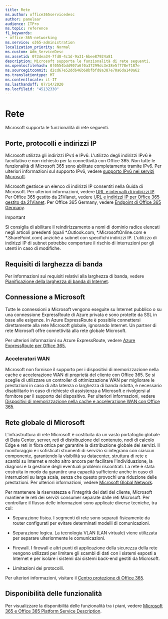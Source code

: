 ```yaml
---
title: Rete
ms.author: office365servicedesc
author: pamelaar
audience: ITPro
ms.topic: reference
f1_keywords:
- office-365-networking
ms.service: o365-administration
localization_priority: Normal
ms.custom: Adm_ServiceDesc
ms.assetid: 073dea34-7fd8-4c1d-9a31-6bee87924a81
description: Microsoft supporta le funzionalità di rete seguenti.
ms.openlocfilehash: 0f0554bdd907a6f0a37299dc3e38e5f778e7187e
ms.sourcegitcommit: d2cd67e52dd646b68bfbfd8a387e70a6da140a62
ms.translationtype: MT
ms.contentlocale: it-IT
ms.lasthandoff: 07/14/2020
ms.locfileid: "45132330"
---
```

# <a name="networking"></a>Rete

Microsoft supporta le funzionalità di rete seguenti.
  
## <a name="ports-protocols-and-ip-addresses"></a>Porte, protocolli e indirizzi IP

Microsoft utilizza gli indirizzi IPv4 e IPv6. L'utilizzo degli indirizzi IPv6 è facoltativo e non richiesto per la connettività con Office 365. Non tutte le funzionalità di Microsoft 365 sono abilitate completamente tramite IPv6. Per ulteriori informazioni sul supporto IPv6, vedere [supporto IPv6 nei servizi Microsoft](https://docs.microsoft.com/office365/enterprise/ipv6-support).
  
Microsoft gestisce un elenco di indirizzi IP consentiti nella Guida di Microsoft. Per ulteriori informazioni, vedere [URL e intervalli di indirizzi IP](https://docs.microsoft.com/office365/enterprise/urls-and-ip-address-ranges). Per Office 365 gestito da 21Vianet, vedere [URL e indirizzi IP per Office 365 gestito da 21Vianet](https://docs.microsoft.com/office365/enterprise/managing-office-365-endpoints). Per Office 365 Germany, vedere [Endpoint di Office 365 Germany](https://support.office.com/article/Office-365-Germany-endpoints-8a113a50-0071-4155-bb8e-eba5a8dbd4c8).
  
> [!IMPORTANT]
> Si consiglia di abilitare il reindirizzamento a nomi di dominio radice elencati negli articoli preedenti (quali \*.Outlook.com, \*.MicrosoftOnline.com e \*.SharePoint.com) anzichè a subnet con specifichi indirizzi IP. L'utilizzo di indirizzi IP di subnet potrebbe comportare il rischio di interruzioni per gli utenti in caso di modifiche. 
  
## <a name="bandwidth-requirements"></a>Requisiti di larghezza di banda

Per informazioni sui requisiti relativi alla larghezza di banda, vedere [Pianificazione della larghezza di banda di Internet](https://docs.microsoft.com/office365/enterprise/network-planning-and-performance).
  
## <a name="connecting-to-microsoft"></a>Connessione a Microsoft

Tutte le connessioni a Microsoft vengono eseguite su Internet pubblico o su una connessione ExpressRoute di Azure privata e sono protette da SSL in base alle esigenze. In Azure ExpressRoute è possibile connettersi direttamente alla rete Microsoft globale, ignorando Internet. Un partner di rete Microsoft offre connettività alla rete globale Microsoft.
  
Per ulteriori informazioni su Azure ExpressRoute, vedere [Azure ExpressRoute per Office 365.](https://aka.ms/expressrouteoffice365)
  
### <a name="wan-accelerators"></a>Acceleratori WAN

Microsoft non fornisce il supporto per i dispositivi di memorizzazione nella cache e accelerazione WAN di proprietà del cliente con Office 365. Se si sceglie di utilizzare un controller di ottimizzazione WAN per migliorare le prestazioni in caso di alta latenza o larghezza di banda ridotta, è necessario disabilitarlo in caso di richieste di assistenza a Microsoft e rivolgersi al fornitore per il supporto del dispositivo. Per ulteriori informazioni, vedere [Dispositivi di memorizzazione nella cache e accelerazione WAN con Office 365](https://support.microsoft.com/help/2690045/using-third-party-network-devices-or-solutions-with-office-365).
  
## <a name="the-global-microsoft-network"></a>Rete globale di Microsoft

L'infrastruttura di rete Microsoft è costituita da un vasto portafoglio globale di Data Center, server, reti di distribuzione del contenuto, nodi di calcolo Edge e reti in fibra ottica per garantire la distribuzione globale dei servizi. Il monitoraggio e i sofisticati strumenti di servizio si integrano con ciascun componente, garantendo la visibilità su datacenter, struttura di rete e scambi su Internet e molto altro ancora per facilitare l'individuazione, la diagnosi e la gestione degli eventuali problemi riscontrati. La rete è stata costruita in modo da garantire una capacità sufficiente anche in caso di interruzioni su larga scala, senza che questo provochi una riduzione delle prestazioni. Per ulteriori informazioni, vedere [Microsoft Global Network](https://docs.microsoft.com/azure/networking/microsoft-global-network). 
  
Per mantenere la riservatezza e l'integrità dei dati del cliente, Microsoft mantiene le reti dei servizi consumer separate dalle reti Microsoft. Per controllare il flusso delle informazioni sono applicate diverse tecniche, tra cui:
  
- Separazione fisica. I segmenti di rete sono separati fisicamente da router configurati per evitare determinati modelli di comunicazioni.
    
- Separazione logica. La tecnologia VLAN (LAN virtuale) viene utilizzata per separare ulteriormente le comunicazioni.
    
- Firewall. I firewall e altri punti di applicazione della sicurezza della rete vengono utilizzati per limitare gli scambi di dati con i sistemi esposti a Internet e per isolare i sistemi dai sistemi back-end gestiti da Microsoft. 
    
- Limitazioni dei protocolli.
    
Per ulteriori informazioni, visitare il [Centro protezione di Office 365](https://www.microsoft.com/trust-center). 
  
## <a name="feature-availability"></a>Disponibilità delle funzionalità

Per visualizzare la disponibilità delle funzionalità tra i piani, vedere [Microsoft 365 e Office 365 Platform Service Description](office-365-platform-service-description.md).
  


